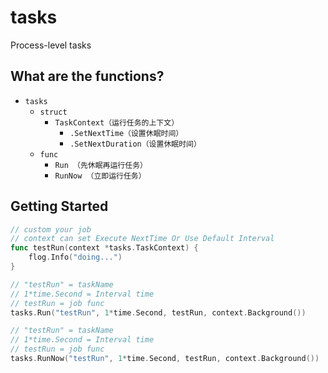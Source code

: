 # tasks
Process-level tasks

## What are the functions?
* `tasks`
    * `struct`
        * `TaskContext（运行任务的上下文）`
            * `.SetNextTime（设置休眠时间）`
            * `.SetNextDuration（设置休眠时间）`
    * `func`
        * `Run （先休眠再运行任务）`
        * `RunNow （立即运行任务）`

## Getting Started
```go
// custom your job
// context can set Execute NextTime Or Use Default Interval
func testRun(context *tasks.TaskContext) {
	flog.Info("doing...")
}

// "testRun" = taskName
// 1*time.Second = Interval time
// testRun = job func
tasks.Run("testRun", 1*time.Second, testRun, context.Background())

// "testRun" = taskName
// 1*time.Second = Interval time
// testRun = job func
tasks.RunNow("testRun", 1*time.Second, testRun, context.Background())
```